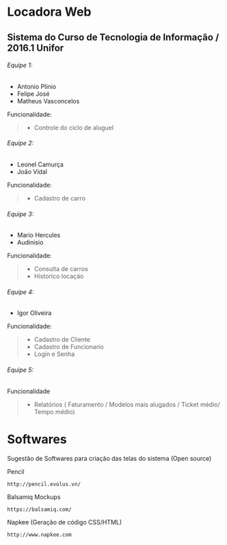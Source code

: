 # Locadora Web

## Sistema do Curso de Tecnologia de Informação / 2016.1 Unifor

###### Equipe 1:

- Antonio Plinio
- Felipe José
- Matheus Vasconcelos
  
Funcionalidade:

> - Controle do ciclo de aluguel

###### Equipe 2:

- Leonel Camurça
- Joâo Vidal

Funcionalidade:

> - Cadastro de carro
  
###### Equipe 3:

- Mario Hercules
- Audinisio

Funcionalidade:
  
> - Consulta de carros
> - Historico locação

###### Equipe 4:

- Igor Oliveira

Funcionalidade:

> - Cadastro de Cliente
> - Cadastro de Funcionario
> - Login e Senha

###### Equipe 5:

Funcionalidade

> - Relatórios ( Faturamento / Modelos mais alugados / Ticket médio/ Tempo médio)


# Softwares 

Sugestão de Softwares para criação das telas do sistema (Open source)


Pencil

	http://pencil.evolus.vn/
   
Balsamiq Mockups

	https://balsamiq.com/     
    
Napkee (Geração de código CSS/HTML)

	http://www.napkee.com   

